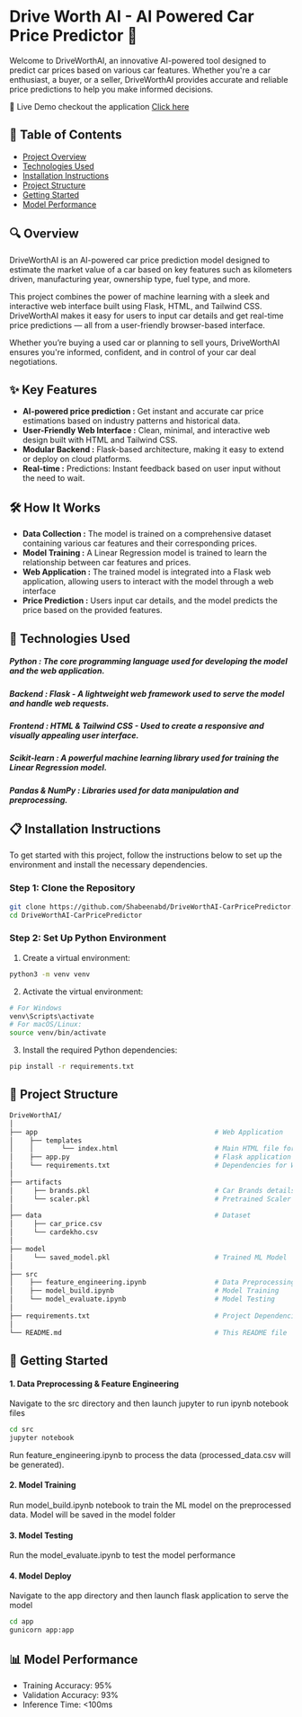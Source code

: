 # Drive Worth AI - AI Powered Car Price Predictor 🚗
Welcome to DriveWorthAI, an innovative AI-powered tool designed to predict car prices based on various car features. Whether you're a car enthusiast, a buyer, or a seller, DriveWorthAI provides accurate and reliable price predictions to help you make informed decisions.


🚀 Live Demo
checkout the application [Click here](https://car-price-prediction-8a9y.onrender.com/)
## 🌟 Table of Contents

- [Project Overview](#-Overview)
- [Technologies Used](#technologies-used)
- [Installation Instructions](#installation-instructions)
- [Project Structure](#project-structure)
- [Getting Started](#getting-started)
- [Model Performance](#model-performance)


## 🔍 Overview
DriveWorthAI is an AI-powered car price prediction model designed to estimate the market value of a car based on key features such as kilometers driven, manufacturing year, ownership type, fuel type, and more.

This project combines the power of machine learning with a sleek and interactive web interface built using Flask, HTML, and Tailwind CSS. DriveWorthAI makes it easy for users to input car details and get real-time price predictions — all from a user-friendly browser-based interface.

Whether you’re buying a used car or planning to sell yours, DriveWorthAI ensures you're informed, confident, and in control of your car deal negotiations.



## ✨ Key Features
- **AI-powered price prediction :** Get instant and accurate car price estimations based on industry patterns and historical data.
- **User-Friendly Web Interface :** Clean, minimal, and interactive web design built with HTML and Tailwind CSS.
- **Modular Backend :** Flask-based architecture, making it easy to extend or deploy on cloud platforms.
- **Real-time :** Predictions: Instant feedback based on user input without the need to wait.

## 🛠️ How It Works
- **Data Collection :** The model is trained on a comprehensive dataset containing various car features and their corresponding prices.
- **Model Training :** A Linear Regression model is trained to learn the relationship between car features and prices.
- **Web Application :** The trained model is integrated into a Flask web application, allowing users to interact with the model through a web interface
- **Price Prediction :** Users input car details, and the model predicts the price based on the provided features.

## 🔧 Technologies Used
##### **Python** : The core programming language used for developing the model and the web application.
##### **Backend** : Flask - A lightweight web framework used to serve the model and handle web requests.
##### **Frontend** : HTML & Tailwind CSS - Used to create a responsive and visually appealing user interface.
##### **Scikit-learn** : A powerful machine learning library used for training the Linear Regression model.
##### **Pandas & NumPy** : Libraries used for data manipulation and preprocessing.
## 📋 Installation Instructions

To get started with this project, follow the instructions below to set up the environment and install the necessary dependencies.

### Step 1: Clone the Repository

```bash
git clone https://github.com/Shabeenabd/DriveWorthAI-CarPricePredictor.git
cd DriveWorthAI-CarPricePredictor
```
### Step 2: Set Up Python Environment
1. Create a virtual environment:
```bash
python3 -m venv venv
```
2. Activate the virtual environment:
```bash
# For Windows
venv\Scripts\activate
# For macOS/Linux:
source venv/bin/activate

```
3. Install the required Python dependencies:
```bash
pip install -r requirements.txt
```

## 🎯 Project Structure

```bash
DriveWorthAI/
│
├── app                                            # Web Application 
│    ├── templates                                  
│    │       └── index.html                        # Main HTML file for the web app's front-end interface
│    ├── app.py                                    # Flask application to serve ML model  
│    └── requirements.txt                          # Dependencies for Web Application 
│   
├── artifacts
│     ├── brands.pkl                               # Car Brands details
│     └── scaler.pkl                               # Pretrained Scaler for data transformation
│
├── data                                           # Dataset
│     ├── car_price.csv
│     └── cardekho.csv     
│  
├── model                                          
│     └── saved_model.pkl                          # Trained ML Model
│
├── src                                            
│    ├── feature_engineering.ipynb                 # Data Preprocessing and Feature Engineering
│    ├── model_build.ipynb                         # Model Training
│    └── model_evaluate.ipynb                      # Model Testing
│
├── requirements.txt                               # Project Dependencies
│
└── README.md                                      # This README file
```

## 🚀 Getting Started
#### 1. Data Preprocessing & Feature Engineering
Navigate to the src directory and then launch jupyter to run ipynb notebook files
```bash
cd src
jupyter notebook
```
Run feature_engineering.ipynb to process the data (processed_data.csv will be generated).
#### 2. Model Training
Run model_build.ipynb notebook to train the ML model on the preprocessed data.
Model will be saved in the model folder
#### 3. Model Testing
Run the model_evaluate.ipynb to test the model performance
#### 4. Model Deploy
Navigate to the app directory and then launch flask application to serve the model
```bash
cd app
gunicorn app:app
```

## 📊 Model Performance

- Training Accuracy: 95%
- Validation Accuracy: 93%
- Inference Time: <100ms
